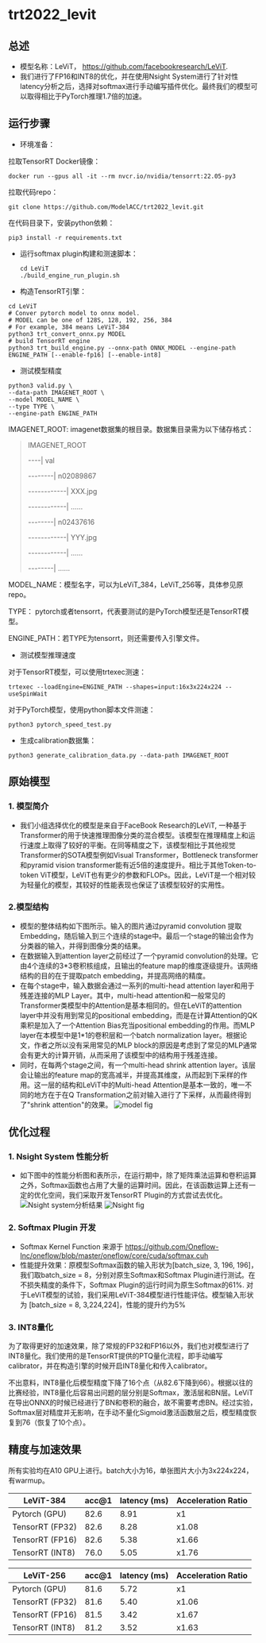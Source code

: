 # trt2022_levit

## 总述

- 模型名称：LeViT， https://github.com/facebookresearch/LeViT. 
- 我们进行了FP16和INT8的优化，并在使用Nsight System进行了针对性latency分析之后，选择对softmax进行手动编写插件优化。最终我们的模型可以取得相比于PyTorch推理1.7倍的加速。

## 运行步骤

- 环境准备：

拉取TensorRT Docker镜像： 

```shell
docker run --gpus all -it --rm nvcr.io/nvidia/tensorrt:22.05-py3
```

拉取代码repo：

```shell
git clone https://github.com/ModelACC/trt2022_levit.git
```

在代码目录下，安装python依赖：

```shell
pip3 install -r requirements.txt
```

- 运行softmax plugin构建和测速脚本：
  
  ```shell
  cd LeViT 
  ./build_engine_run_plugin.sh
  ```

- 构造TensorRT引擎：

```shell
cd LeViT
# Conver pytorch model to onnx model.
# MODEL can be one of 128S, 128, 192, 256, 384
# For example, 384 means LeViT-384
python3 trt_convert_onnx.py MODEL
# build TensorRT engine
python3 trt_build_engine.py --onnx-path ONNX_MODEL --engine-path ENGINE_PATH [--enable-fp16] [--enable-int8]
```

- 测试模型精度

```shell
python3 valid.py \
--data-path IMAGENET_ROOT \
--model MODEL_NAME \
--type TYPE \
--engine-path ENGINE_PATH
```

IMAGENET_ROOT: imagenet数据集的根目录。数据集目录需为以下储存格式：

> IMAGENET_ROOT
> 
> ----| val
> 
> --------| n02089867
> 
> ------------| XXX.jpg
> 
> ------------| ......
> 
> --------| n02437616
> 
> ------------| YYY.jpg
> 
> ------------| ......
> 
> --------| ......

MODEL_NAME：模型名字，可以为LeViT_384，LeViT_256等，具体参见原repo。

TYPE： pytorch或者tensorrt，代表要测试的是PyTorch模型还是TensorRT模型。

ENGINE_PATH：若TYPE为tensorrt，则还需要传入引擎文件。

- 测试模型推理速度

对于TensorRT模型，可以使用trtexec测速：

```shell
trtexec --loadEngine=ENGINE_PATH --shapes=input:16x3x224x224 --useSpinWait
```

对于PyTorch模型，使用python脚本文件测速：

```shell
python3 pytorch_speed_test.py
```

- 生成calibration数据集：

```shell
python3 generate_calibration_data.py --data-path IMAGENET_ROOT
```

## 原始模型

### 1. 模型简介

- 我们小组选择优化的模型是来自于FaceBook Research的LeViT, 一种基于Transformer的用于快速推理图像分类的混合模型。该模型在推理精度上和运行速度上取得了较好的平衡。在同等精度之下，该模型相比于其他视觉Transformer的SOTA模型例如Visual Transformer，Bottleneck transformer和pyramid vision transformer能有近5倍的速度提升。相比于其他Token-to-token ViT模型，LeViT也有更少的参数和FLOPs。因此，LeViT是一个相对较为轻量化的模型，其较好的性能表现也保证了该模型较好的实用性。

### 2.模型结构

- 模型的整体结构如下图所示。输入的图片通过pyramid convolution 提取Embedding，随后输入到三个连续的stage中。最后一个stage的输出会作为分类器的输入，并得到图像分类的结果。
- 在数据输入到attention layer之前经过了一个pyramid convolution的处理。它由4个连续的3*3卷积核组成，且输出的feature map的维度逐级提升。该网络结构的目的在于提取patch embedding，并提高网络的精度。
- 在每个stage中，输入数据会通过一系列的multi-head attention layer和用于残差连接的MLP Layer。其中，multi-head attention和一般常见的Transformer类模型中的Attention是基本相同的。但在LeViT的attention layer中并没有用到常见的positional embedding，而是在计算Attention的QK乘积是加入了一个Attention Bias充当positional embedding的作用。而MLP layer在本模型中是1*1的卷积层和一个batch normalization layer。根据论文，作者之所以没有采用常见的MLP block的原因是考虑到了常见的MLP通常会有更大的计算开销，从而采用了该模型中的结构用于残差连接。
- 同时，在每两个stage之间，有一个multi-head shrink attention layer。该层会让输出的feature map的宽高减半，并提高其维度，从而起到下采样的作用。这一层的结构和LeViT中的Multi-head Attention是基本一致的，唯一不同的地方在于在Q Transformation之前对输入进行了下采样，从而最终得到了"shrink attention"的效果。
    ![model fig](imgs/model_structure.png)

## 优化过程

### 1. Nsight System 性能分析

- 如下图中的性能分析图和表所示，在运行期中，除了矩阵乘法运算和卷积运算之外，Softmax函数也占用了大量的运算时间。因此，在该函数运算上还有一定的优化空间，我们采取开发TensorRT Plugin的方式尝试去优化。
  ![Nsight system分析结果](imgs/nsys_table.png)
  ![Nsight fig](imgs/nsys_fig.png)

### 2. Softmax Plugin 开发

- Softmax Kernel Function 来源于 https://github.com/Oneflow-Inc/oneflow/blob/master/oneflow/core/cuda/softmax.cuh 
- 性能提升效果：原模型Softmax函数的输入形状为[batch_size, 3, 196, 196]，我们取batch_size = 8，分别对原生Softmax和Softmax Plugin进行测试。在不损失精度的条件下，Softmax Plugin的运行时间为原生Softmax的61%. 对于LeViT模型的试验，我们采用LeViT-384模型进行性能评估。模型输入形状为 [batch_size = 8, 3,224,224]，性能的提升约为5% 

### 3. INT8量化

为了取得更好的加速效果，除了常规的FP32和FP16以外，我们也对模型进行了INT8量化。我们使用的是TensorRT提供的PTQ量化流程，即手动编写calibrator，并在构造引擎的时候开启INT8量化和传入calibrator。

不出意料，INT8量化后模型精度下降了16个点（从82.6下降到66）。根据以往的比赛经验，INT8量化后容易出问题的层分别是Softmax，激活层和BN层。LeViT在导出ONNX的时候已经进行了BN和卷积的融合，故不需要考虑BN。经过实验，Softmax层对精度并无影响，在手动不量化Sigmoid激活函数层之后，模型精度恢复到76（恢复了10个点）。

## 精度与加速效果

所有实验均在A10 GPU上进行。batch大小为16，单张图片大小为3x224x224，有warmup。

| LeViT-384       | acc@1 | latency (ms) | Acceleration Ratio |
| --------------- | ----- | ------------ | ------------------ |
| Pytorch (GPU)   | 82.6  | 8.91         | x1                 |
| TensorRT (FP32) | 82.6  | 8.28         | x1.08              |
| TensorRT (FP16) | 82.6  | 5.38         | x1.66              |
| TensorRT (INT8) | 76.0  | 5.05         | x1.76              |

| LeViT-256       | acc@1 | latency (ms) | Acceleration Ratio |
| --------------- | ----- | ------------ | ------------------ |
| Pytorch (GPU)   | 81.6  | 5.72         | x1                 |
| TensorRT (FP32) | 81.6  | 5.40         | x1.06              |
| TensorRT (FP16) | 81.5  | 3.42         | x1.67              |
| TensorRT (INT8) | 81.2  | 3.52         | x1.63              |
